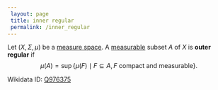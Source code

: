 ```yaml
---
 layout: page
 title: inner regular
 permalink: /inner_regular
---
```

Let $(X,\Sigma,\mu)$ be a [measure space](https://defsmath.github.io/DefsMath/measure_space). A [measurable](https://defsmath.github.io/DefsMath/measurable) subset $A$ of $X$ is **outer regular** if $$\mu(A) = \sup\{\mu(F) \mid F\subseteq A, F\text{ compact and measurable}\}.$$
[](https://defsmath.github.io/DefsMath/supremum)

Wikidata ID: [Q976375](https://www.wikidata.org/wiki/Q976375)